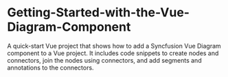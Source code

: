 # Getting-Started-with-the-Vue-Diagram-Component
A quick-start Vue project that shows how to add a Syncfusion Vue Diagram component to a Vue project. It includes code snippets to create nodes and connectors, join the nodes using connectors, and add segments and annotations to the connectors.
